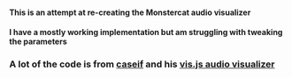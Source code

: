 #### This is an attempt at re-creating the Monstercat audio visualizer
#### I have a mostly working implementation but am struggling with tweaking the parameters

### A lot of the code is from [caseif](http://github.com/caseif) and his [vis.js audio visualizer](http://github.com/caseif/vis.js)
